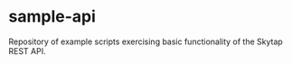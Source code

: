 sample-api
==========

Repository of example scripts exercising basic functionality of the Skytap REST API.  
